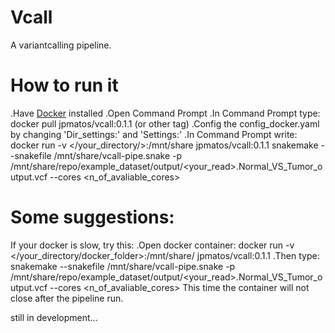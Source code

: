 # Vcall
A variantcalling pipeline.

# How to run it
.Have [Docker](https://www.docker.com/get-started) installed
.Open Command Prompt
.In Command Prompt type: docker pull jpmatos/vcall:0.1.1 (or other tag)
.Config the config_docker.yaml by changing 'Dir_settings:' and 'Settings:'
.In Command Prompt write: docker run -v </your_directory/>:/mnt/share jpmatos/vcall:0.1.1 snakemake --snakefile /mnt/share/vcall-pipe.snake -p /mnt/share/repo/example_dataset/output/<your_read>.Normal_VS_Tumor_output.vcf --cores <n_of_avaliable_cores>

# Some suggestions:
If your docker is slow, try this:
.Open docker container: docker run -v </your_directory/docker_folder>:/mnt/share/ jpmatos/vcall:0.1.1
.Then type: snakemake --snakefile /mnt/share/vcall-pipe.snake -p /mnt/share/repo/example_dataset/output/<your_read>.Normal_VS_Tumor_output.vcf --cores <n_of_avaliable_cores>
This time the container will not close after the pipeline run.


still in development...
